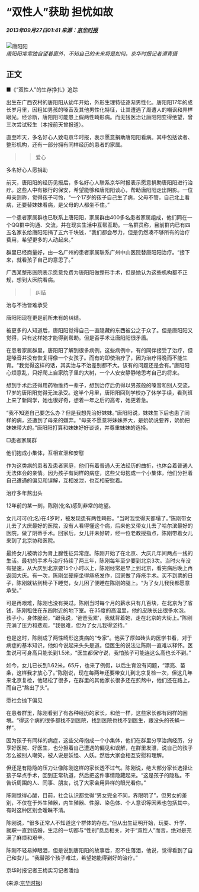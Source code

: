 # “双性人”获助 担忧如故

##### 2013年09月27日01:41 来源：[京华时报](http://epaper.jinghua.cn/html/2013-09/27/content_29008.htm)

![唐阳阳](http://www.people.com.cn/h/pic/20130927/18/10893926947776994826.jpg)  
*唐阳阳常常独自望着窗外，不知自己的未来将是如何。京华时报记者谭青摄*

## 正文

■《“双性人”的生存挣扎》追踪

出生在广西农村的唐阳阳从幼年开始，外形生理特征逐渐男性化。唐阳阳17年的成长岁月里，因粗如男孩的嗓音及其他男性化特征，让其遭遇了周遭人的嘲讽和异样眼光。经诊断，唐阳阳可能患上假两性畸形病。而无钱医治让唐阳阳变得绝望，曾三次尝试轻生（本报前天曾报道）。

直至昨天，多名好心人致电京华时报，表示愿意捐助唐阳阳看病。其中包括读者、整形机构，还有一部分拥有同样经历的患者的家属。

>>爱心

多名好心人愿捐助

前天，唐阳阳的经历见报后，多名好心人联系京华时报表示愿意捐助唐阳阳进行治疗。这些人中有银行的保安，希望能够和唐阳阳谈心，帮助唐阳阳走出阴影。一位母亲则称，觉得孩子可怜，“一个17岁的孩子自己生了病，父母不管，自己北上看病，还要替妹妹看病，是父母的人都坐不住。”

一个患者家属群也已联系上唐阳阳，家属群由400多名患者家属组成，他们同在一个QQ群中沟通、交流，并在现实生活中互帮互助。一名群员称，目前群内已有四五名家长给唐阳阳捐了五六千块钱，“我们都会尽力，但是仍然凑不够所有的治疗费用，希望更多的人动起来。”

群里已经商量好，由一名广州的患者家属联系广州中山医院替唐阳阳治疗。“接下来，就看孩子自己的意思了。”

广西某整形医院表示愿意免费为唐阳阳做整形手术，但是她认为这些机构都不正规，想到大医院看病。

>>纠结

治与不治皆难承受

唐阳阳现在更是前所未有的纠结。

被更多的人知道后，唐阳阳觉得自己一直隐藏的东西被公之于众了。但是唐阳阳又觉得，只有这样她才能得到帮助。但是否手术让唐阳阳很矛盾。

在患者家属群里，唐阳阳了解到很多病例，这些病例中，有的同伴接受了治疗，但是嗓音并没有恢复得像一个女孩子。而有的即使治疗了，因为治疗得晚而不能生育。“我觉得这样的话，其实治与不治差别都不大。该有的问题还是会有。”唐阳阳心烦意乱，只好爬上自家院子里的大树，一个人安安静静地思考自己的将来。

想到手术后还得用药物维持一辈子，想到治疗后仍得以男孩般的嗓音和别人交流，17岁的唐阳阳觉得无法承受。这半个月里，唐阳阳回到学校办了休学手续，看到班上来了新同学，她也很好奇，想着一年之后的高考，她更着急。

“我不知道自己要怎么办？但是我想先治好妹妹。”唐阳阳说，妹妹生下后也患了同样的病，还遭到了母亲的嫌弃。“母亲不愿意将妹妹养大，是奶奶说要养，奶奶把妹妹带大的。”唐阳阳打算和妹妹好好谈谈，并尊重妹妹的选择。

□患者家属群

他们抱成小集体，互相宣泄和安慰

作为这类病的患者及患者家庭，他们有着普通人无法经历的曲折，也体会着普通人无法体会的亲情。因为孩子有同样的病症，这些父母抱成一个小集体，他们分担着自己遭遇的偏见和误解，互相发泄，也互相安慰着。

治疗多年熬出头

12年前的某一刻，陈刚(化名)感到非常的绝望。

女儿可可(化名)在4岁时，被发现患有两性畸形。“当时我觉得天都塌了。”陈刚带女儿去了大庆最好的医院，没有人看得懂这个病，后来他又带女儿去了哈尔滨最好的医院，做了阴蒂手术。回家后，女儿并未好转，经一位老教授指点，陈刚带着女儿来到了北京协和医院。

最终女儿被确诊为肾上腺性征异常症。陈刚开始了在北京、大庆几年间两点一线的生活。最初的手术与治疗持续了两三年，陈刚每年至少要到北京3次。当时火车没有提速，从大庆到北京要15个小时以上，陈刚经常是早上到北京，看完病后晚上再返回大庆。有一次，陈刚坐硬座坐得痔疮发作，回家做了痔疮手术。买不到票的日子，陈刚就钻到椅子下睡觉，女儿困了便睡在陈刚的腿上。“为了女儿我我都愿意承受。”

可是再艰难，陈刚也没有哭过。陈刚当时每个月的薪水只有几百块，在北京为了省钱，陈刚租住在东四附近的地下室。在35度的高温里，他的皮肤长出很多水泡。孩子小，身体脆弱，“跟我说，‘爸爸我累’，我就背着她，走在北京的大街上。”陈刚充满了压力和悲观，“我很难，但为了女儿我得坚持。”

也是这时，陈刚成了两性畸形这类病的“专家”。他买了厚如砖头的医学书看，对于病症的基本知识，他如今说起来头头是道。但医生的说法让陈刚一直难以释怀。医生说可可身高只能长到1.5米，“医生都保守说，我怕孩子可能连这么高也长不到。”

如今，女儿已长到1.62米，65斤，也来了例假，以后生育没有问题，“漂亮、苗条，这样我才放心了。”陈刚说，现在每两年还要带女儿到北京复检一次，但这几年来北京复检，他轻松了很多，在群里的其他家长很多还在煎熬中，他们还在路上，而自己“熬出了头”。

愿社会抛下偏见

在患者群里，陈刚看到了有各种经历的家长，和他一样，这些家长都有同样的困境。“得这个病的很多都找不到医院，找到医院也找不到医生，跟没头的苍蝇一样”。

因为孩子有同样的病症，这些父母抱成一个小集体，他们在群里分享治病经历，分享好医院、好医生，也分担着自己遭遇的偏见和误解，在群里发泄，说自己的孩子怎么被别人嘲笑，被人说是妖怪、人妖。然后大家会相互安慰和理解。

但还是有隐隐的压力让像陈刚这样的家长透不过气。陈刚说，绝大部分家长选择让孩子早点手术，回到正常轨道，然后把这件事情隐藏起来。“这是孩子的隐私。不告诉周围的人、同事、朋友，说了大家会用异样的眼光看你。”

陈刚觉得心酸，目前，社会认识都觉得“男女完全不同，界限明了”，但男女的差别，不仅在于外生殖器，内生殖器、性腺、染色体、个人意识等因素也包括其中。有时这种区别会暧昧不清。

陈刚说，“很多正常人不知道这个群体的存在。”但从出生证明开始，玩耍、升学、就职一直到结婚，生活的一切都与“性别”息息相关，对于“双性人”而言，绝对是充满了麻烦和艰辛。

陈刚不轻易掉眼泪，但是说到唐阳阳的故事后，忍不住落泪，他说，觉得看到了自己和女儿。“我替那个孩子难过，希望她能得到好的治疗。”

京华时报记者王梅实习记者潘灿  

(来源:[京华时报](http://epaper.jinghua.cn/html/2013-09/27/content_29008.htm))